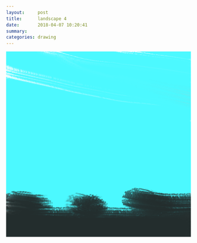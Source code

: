 ```yaml
---
layout:     post
title:      landscape 4
date:       2018-04-07 10:20:41
summary:    
categories: drawing
---
```

![landscape 4](/images/diary/landscape-4.png ".")
